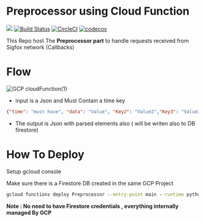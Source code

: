 # Preprocessor using Cloud Function

![](https://github.com/Med-ELOMARI/GCP-Preprocessor-Cloud-Function/workflows/tests/badge.svg)
[![Build Status](https://travis-ci.com/Med-ELOMARI/GCP-Preprocessor-Cloud-Function.svg?branch=master)](https://travis-ci.com/Med-ELOMARI/GCP-Preprocessor-Cloud-Function)
[![CircleCI](https://circleci.com/gh/Med-ELOMARI/GCP-Preprocessor-Cloud-Function/tree/master.svg?style=svg)](https://circleci.com/gh/Med-ELOMARI/GCP-Preprocessor-Cloud-Function/tree/master)
[![codecov](https://codecov.io/gh/Med-ELOMARI/GCP-Preprocessor-Cloud-Function/branch/master/graph/badge.svg)](https://codecov.io/gh/Med-ELOMARI/GCP-Preprocessor-Cloud-Function)


This Repo host The **Preprocessor part** to handle requests received from Sigfox network (Callbacks) 

# Flow

![GCP cloudFunction(1)](https://user-images.githubusercontent.com/11338137/69978600-08964980-152d-11ea-8ad7-8477979bfcc3.png)


- input is a Json and Must Contain a time key 
```json
{"time": "must have", "data": "Value", "Key2": "Value2","Key3": "Value3" } 
```

- The output is Json with parsed elements also ( will be writen also to DB firestore) 

# How To Deploy

Setup gcloud console 
 
Make sure there is a Firestore DB created in the same GCP Project

```cmd
gcloud functions deploy Preprocessor --entry-point main --runtime python37 --trigger-http 
```

**Note : No need to have Firestore credentials , everything internally managed By GCP**


